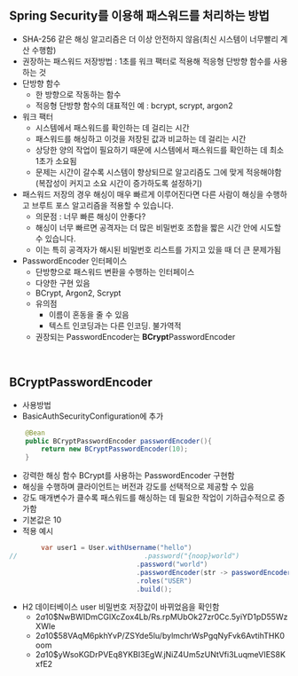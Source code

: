 ## Spring Security를 이용해 패스워드를 처리하는 방법
* SHA-256 같은 해싱 알고리즘은 더 이상 안전하지 않음(최신 시스템이 너무빨리 계산 수행함)
* 권장하는 패스워드 저장방법 : 1초를 워크 팩터로 적용해 적응형 단방향 함수를 사용하는 것
* 단방향 함수
  * 한 방향으로 작동하는 함수
  * 적응형 단방향 함수의 대표적인 예 : bcrypt, scrypt, argon2 
* 워크 팩터
  * 시스템에서 패스워드를 확인하는 데 걸리는 시간
  * 패스워드를 해싱하고 이것을 저장된 값과 비교하는 데 걸리는 시간
  * 상당한 양의 작업이 필요하기 때문에 시스템에서 패스워드를 확인하는 데 최소 1초가 소요됨
  * 문제는 시간이 갈수록 시스템이 향상되므로 알고리즘도 그에 맞게 적응해야함(복잡성이 커지고 소요 시간이 증가하도록 설정하기)
* 패스워드 저장의 경우 해싱이 매우 빠르게 이루어진다면 다른 사람이 해싱을 수행하고 브루트 포스 알고리즘을 적용할 수 있습니다.
  * 의문점 : 너무 빠른 해싱이 안좋다?
  * 해싱이 너무 빠르면 공격자는 더 많은 비밀번호 조합을 짧은 시간 안에 시도할 수 있습니다. 
  * 이는 특히 공격자가 해시된 비밀번호 리스트를 가지고 있을 때 더 큰 문제가됨
* PasswordEncoder 인터페이스
  * 단방향으로 패스워드 변환을 수행하는 인터페이스
  * 다양한 구현 있음
  * BCrypt, Argon2, Scrypt
  * 유의점
    * 이름이 혼동을 줄 수 있음
    * 텍스트 인코딩과는 다른 인코딩. 불가역적
  * 권장되는 PasswordEncoder는 **BCrypt**PasswordEncoder


<br>


## BCryptPasswordEncoder
* 사용방법
* BasicAuthSecurityConfiguration에 추가
````Java
    @Bean
    public BCryptPasswordEncoder passwordEncoder(){
        return new BCryptPasswordEncoder(10);
    }
````
* 강력한 해싱 함수 BCrypt를 사용하는 PasswordEncoder 구현함
* 해싱을 수행하며 클라이언트는 버전과 강도를 선택적으로 제공할 수 있음
* 강도 매개변수가 클수록 패스워드를 해싱하는 데 필요한 작업이 기하급수적으로 증가함
* 기본값은 10
* 적용 예시
````java
        var user1 = User.withUsername("hello")
//                                .password("{noop}world")
                                .password("world")
                                .passwordEncoder(str -> passwordEncoder().encode(str))
                                .roles("USER")
                                .build();
````
* H2 데이터베이스 user 비밀번호 저장값이 바뀌었음을 확인함
  * $2a$10$NwBWIDmCGlXcZox4Lb/Rs.rpMUbOk27zr0Cc.5yiYD1pD55WzXWIe
  * $2a$10$58VAqM6pkhYvP/ZSYde5lu/bylmchrWsPgqNyFvk6AvtihTHK0oom
  * $2a$10$yWsoKGDrPVEq8YKBI3EgW.jNiZ4Um5zUNtVfi3LuqmeVIES8KxfE2


